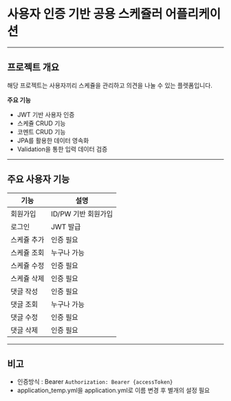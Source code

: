 # 사용자 인증 기반 공용 스케쥴러 어플리케이션

---

## 프로젝트 개요

해당 프로젝트는 사용자끼리 스케쥴을 관리하고 의견을 나눌 수 있는 플렛폼입니다.

**주요 기능**
- JWT 기반 사용자 인증
- 스케쥴 CRUD 기능
- 코멘트 CRUD 기능
- JPA를 활용한 데이터 영속화
- Validation을 통한 입력 데이터 검증

---

## 주요 사용자 기능

| 기능     | 설명          |
| ------ | ----------- |
| 회원가입   | ID/PW 기반 회원가입 |
| 로그인    | JWT 발급      |
| 스케쥴 추가 | 인증 필요 |
| 스케쥴 조회 | 누구나 가능      |
| 스케쥴 수정 | 인증 필요 |
| 스케쥴 삭제 | 인증 필요 |
| 댓글 작성  | 인증 필요       |
| 댓글 조회  | 누구나 가능       |
| 댓글 수정  | 인증 필요       |
| 댓글 삭제  | 인증 필요       |

---

## 비고
- 인증방식 : Bearer ```Authorization: Bearer {accessToken}```
- application_temp.yml을 application.yml로 이름 변경 후 별개의 설정 필요